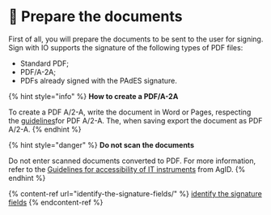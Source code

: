 # 📄 Prepare the documents

First of all, you will prepare the documents to be sent to the user for signing. Sign with IO supports the signature of the following types of PDF files: 

* Standard PDF;
* PDF/A-2A;
* PDFs already signed with the PAdES signature.

{% hint style="info" %} **How to create a PDF/A-2A**

To create a PDF A/2-A, write the document in Word or Pages, respecting the [guidelines](https://www.loc.gov/preservation/digital/formats/fdd/fdd000320.shtml)for PDF A/2-A. The, when saving export the document as PDF A/2-A. {% endhint %}

{% hint style="danger" %} **Do not scan the documents**

Do not enter scanned documents converted to PDF. For more information, refer to the [Guidelines for accessibility of IT instruments](https://www.agid.gov.it/sites/default/files/repository_files/linee_guida_accessibilita_versione_rettifica_del_21_dic_2022_rev_rscc.pdf) from AgID.   {% endhint %}

{% content-ref url="identify-the-signature-fields/" %} [identify the signature fields](identify-the-signature-fields/) {% endcontent-ref %}